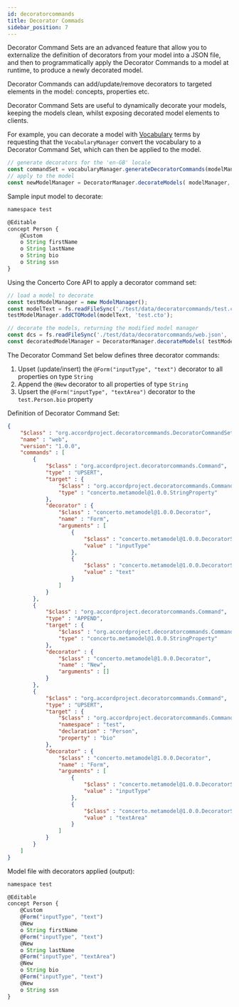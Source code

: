 ```yaml
---
id: decoratorcommands
title: Decorator Commads
sidebar_position: 7
---
```


Decorator Command Sets are an advanced feature that allow you to externalize the definition of decorators from your model into a JSON file, and then to programmatically apply the Decorator Commands to a model at runtime, to produce a newly decorated model.

Decorator Commands can add/update/remove decorators to targeted elements in the model: concepts, properties etc.

Decorator Command Sets are useful to dynamically decorate your models, keeping the models clean, whilst exposing decorated model elements to clients. 

For example, you can decorate a model with [Vocabulary](./vocabulary.md) terms by requesting that the `VocabularyManager` convert the vocabulary to a Decorator Command Set, which can then be applied to the model.

```js
// generate decorators for the 'en-GB' locale
const commandSet = vocabularyManager.generateDecoratorCommands(modelManager, 'en-GB');
// apply to the model
const newModelManager = DecoratorManager.decorateModels( modelManager, commandSet);
```

Sample input model to decorate:

```js
namespace test

@Editable
concept Person {
    @Custom
    o String firstName
    o String lastName
    o String bio
    o String ssn
}
```

Using the Concerto Core API to apply a decorator command set:

```js
// load a model to decorate
const testModelManager = new ModelManager();
const modelText = fs.readFileSync('./test/data/decoratorcommands/test.cto', 'utf-8');
testModelManager.addCTOModel(modelText, 'test.cto');

// decorate the models, returning the modified model manager
const dcs = fs.readFileSync('./test/data/decoratorcommands/web.json', 'utf-8');
const decoratedModelManager = DecoratorManager.decorateModels( testModelManager, JSON.pars(dcs));
```

The Decorator Command Set below defines three decorator commands:
1. Upset (update/insert) the `@Form("inputType", "text")` decorator to all properties on type `String`
2. Append the `@New` decorator to all properties of type `String`
3. Upsert the `@Form("inputType", "textArea")` decorator to the `test.Person.bio` property

Definition of Decorator Command Set:

```json
{
    "$class" : "org.accordproject.decoratorcommands.DecoratorCommandSet",
    "name" : "web",
    "version": "1.0.0",
    "commands" : [
        {
            "$class" : "org.accordproject.decoratorcommands.Command",
            "type" : "UPSERT",
            "target" : {
                "$class" : "org.accordproject.decoratorcommands.CommandTarget",
                "type" : "concerto.metamodel@1.0.0.StringProperty"
            },
            "decorator" : {
                "$class" : "concerto.metamodel@1.0.0.Decorator",
                "name" : "Form",
                "arguments" : [
                    {
                        "$class" : "concerto.metamodel@1.0.0.DecoratorString",
                        "value" : "inputType"
                    },
                    {
                        "$class" : "concerto.metamodel@1.0.0.DecoratorString",
                        "value" : "text"
                    }
                ]
            }
        },
        {
            "$class" : "org.accordproject.decoratorcommands.Command",
            "type" : "APPEND",
            "target" : {
                "$class" : "org.accordproject.decoratorcommands.CommandTarget",
                "type" : "concerto.metamodel@1.0.0.StringProperty"
            },
            "decorator" : {
                "$class" : "concerto.metamodel@1.0.0.Decorator",
                "name" : "New",
                "arguments" : []
            }
        },
        {
            "$class" : "org.accordproject.decoratorcommands.Command",
            "type" : "UPSERT",
            "target" : {
                "$class" : "org.accordproject.decoratorcommands.CommandTarget",
                "namespace" : "test",
                "declaration" : "Person",
                "property" : "bio"
            },
            "decorator" : {
                "$class" : "concerto.metamodel@1.0.0.Decorator",
                "name" : "Form",
                "arguments" : [
                    {
                        "$class" : "concerto.metamodel@1.0.0.DecoratorString",
                        "value" : "inputType"
                    },
                    {
                        "$class" : "concerto.metamodel@1.0.0.DecoratorString",
                        "value" : "textArea"
                    }
                ]
            }
        }
    ]
}
```

Model file with decorators applied (output):

```js
namespace test

@Editable
concept Person {
    @Custom
    @Form("inputType", "text")
    @New
    o String firstName
    @Form("inputType", "text")
    @New
    o String lastName
    @Form("inputType", "textArea")
    @New
    o String bio
    @Form("inputType", "text")
    @New
    o String ssn
}
```